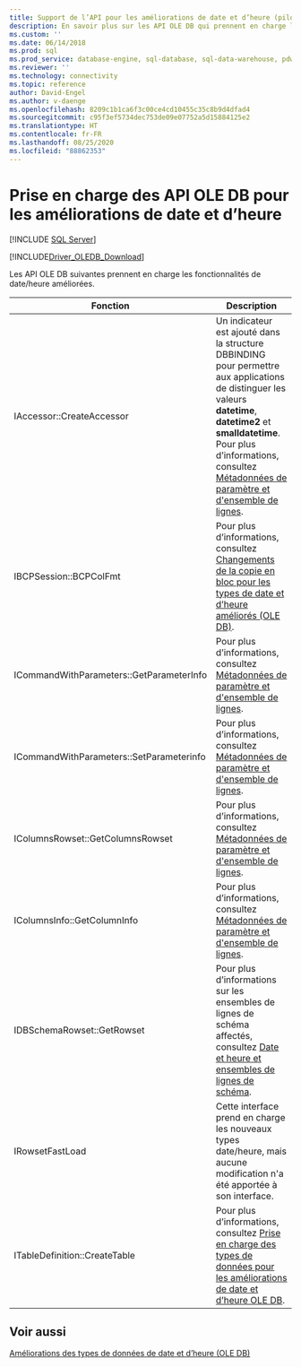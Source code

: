 ```yaml
---
title: Support de l’API pour les améliorations de date et d’heure (pilote OLE DB)
description: En savoir plus sur les API OLE DB qui prennent en charge les fonctionnalités de date/heure améliorées, y compris les noms et les descriptions des fonctions.
ms.custom: ''
ms.date: 06/14/2018
ms.prod: sql
ms.prod_service: database-engine, sql-database, sql-data-warehouse, pdw
ms.reviewer: ''
ms.technology: connectivity
ms.topic: reference
author: David-Engel
ms.author: v-daenge
ms.openlocfilehash: 8209c1b1ca6f3c00ce4cd10455c35c8b9d4dfad4
ms.sourcegitcommit: c95f3ef5734dec753de09e07752a5d15884125e2
ms.translationtype: HT
ms.contentlocale: fr-FR
ms.lasthandoff: 08/25/2020
ms.locfileid: "88862353"
---
```

# <a name="ole-db-api-support-for-date-and-time-enhancements"></a>Prise en charge des API OLE DB pour les améliorations de date et d’heure
[!INCLUDE [SQL Server](../../../includes/applies-to-version/sql-asdb-asdbmi-asa-pdw.md)]

[!INCLUDE[Driver_OLEDB_Download](../../../includes/driver_oledb_download.md)]

  Les API OLE DB suivantes prennent en charge les fonctionnalités de date/heure améliorées.  
  
|Fonction|Description|  
|--------------|-----------------|  
|IAccessor::CreateAccessor|Un indicateur est ajouté dans la structure DBBINDING pour permettre aux applications de distinguer les valeurs **datetime**, **datetime2** et **smalldatetime**. Pour plus d’informations, consultez [Métadonnées de paramètre et d'ensemble de lignes](../../oledb/ole-db-date-time/metadata-parameter-and-rowset.md).|  
|IBCPSession::BCPColFmt|Pour plus d’informations, consultez [Changements de la copie en bloc pour les types de date et d’heure améliorés &#40;OLE DB&#41;](../../oledb/ole-db-date-time/bulk-copy-changes-for-enhanced-date-and-time-types-ole-db.md).|  
|ICommandWithParameters::GetParameterInfo|Pour plus d’informations, consultez [Métadonnées de paramètre et d'ensemble de lignes](../../oledb/ole-db-date-time/metadata-parameter-and-rowset.md).|  
|ICommandWithParameters::SetParameterinfo|Pour plus d’informations, consultez [Métadonnées de paramètre et d'ensemble de lignes](../../oledb/ole-db-date-time/metadata-parameter-and-rowset.md).|  
|IColumnsRowset::GetColumnsRowset|Pour plus d’informations, consultez [Métadonnées de paramètre et d'ensemble de lignes](../../oledb/ole-db-date-time/metadata-parameter-and-rowset.md).|  
|IColumnsInfo::GetColumnInfo|Pour plus d’informations, consultez [Métadonnées de paramètre et d'ensemble de lignes](../../oledb/ole-db-date-time/metadata-parameter-and-rowset.md).|  
|IDBSchemaRowset::GetRowset|Pour plus d’informations sur les ensembles de lignes de schéma affectés, consultez [Date et heure et ensembles de lignes de schéma](../../oledb/ole-db-date-time/metadata-date-and-time-and-schema-rowsets.md).|  
|IRowsetFastLoad|Cette interface prend en charge les nouveaux types date/heure, mais aucune modification n'a été apportée à son interface.|  
|ITableDefinition::CreateTable|Pour plus d’informations, consultez [Prise en charge des types de données pour les améliorations de date et d’heure OLE DB](../../oledb/ole-db-date-time/data-type-support-for-ole-db-date-and-time-improvements.md).|  
  
## <a name="see-also"></a>Voir aussi  
 [Améliorations des types de données de date et d’heure &#40;OLE DB&#41;](../../oledb/ole-db-date-time/date-and-time-improvements-ole-db.md)  
  
  
